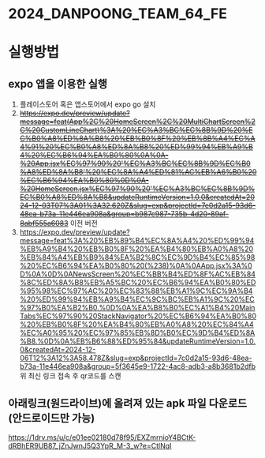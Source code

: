 # 2024_DANPOONG_TEAM_64_FE
# 실행방법
## expo 앱을 이용한 실행
1. 플레이스토어 혹은 앱스토어에서 expo go 설치
2. ~~https://expo.dev/preview/update?message=feat(App%2C%20HomeScreen%2C%20MultiChartScreen%2C%20CustomLineChart)%3A%20%EC%A3%BC%EC%8B%9D%20%EC%B0%A8%ED%8A%B8%20%EB%B0%8F%20%EB%8B%A4%EC%A4%91%20%EC%B0%A8%ED%8A%B8%20%ED%99%94%EB%A9%B4%20%EC%B6%94%EA%B0%80%0A%0A-%20App.jsx%EC%97%90%20'%EC%A3%BC%EC%8B%9D%EC%B0%A8%ED%8A%B8'%20%EC%8A%A4%ED%81%AC%EB%A6%B0%20%EC%B6%94%EA%B0%80%0D%0A-%20HomeScreen.jsx%EC%97%90%20'%EC%A3%BC%EC%8B%9D%EC%B0%A8%ED%8A%B8&updateRuntimeVersion=1.0.0&createdAt=2024-12-03T07%3A01%3A32.620Z&slug=exp&projectId=7c0d2a15-93d6-48ea-b73a-11e446ea908a&group=b987c987-735b-4d20-89af-8abf555a6083~~ 이전 버전
3. https://expo.dev/preview/update?message=feat%3A%20%EB%89%B4%EC%8A%A4%20%ED%99%94%EB%A9%B4%20%EB%B0%8F%20%EA%B4%80%EB%A0%A8%20%EB%84%A4%EB%B9%84%EA%B2%8C%EC%9D%B4%EC%85%98%20%EC%B6%94%EA%B0%80%20(%238)%0A%0AApp.jsx%3A%0D%0A%0D%0ANewsScreen%20%EC%BB%B4%ED%8F%AC%EB%84%8C%ED%8A%B8%EB%A5%BC%20%EC%B6%94%EA%B0%80%ED%95%98%EC%97%AC%20%EC%83%88%EB%A1%9C%EC%9A%B4%20%ED%99%94%EB%A9%B4%EC%9C%BC%EB%A1%9C%20%EC%97%B0%EA%B2%B0.%0D%0A%EA%B8%B0%EC%A1%B4%20MainTabs%EC%97%90%20StackNavigator%20%EC%B6%94%EA%B0%80%20%EB%B0%8F%20%EA%B4%80%EB%A0%A8%20%EC%84%A4%EC%A0%95%20%EC%97%85%EB%8D%B0%EC%9D%B4%ED%8A%B8.%0D%0A%EB%B6%88%ED%95%84&updateRuntimeVersion=1.0.0&createdAt=2024-12-06T12%3A12%3A58.478Z&slug=exp&projectId=7c0d2a15-93d6-48ea-b73a-11e446ea908a&group=5f3645e9-1722-4ac8-adb3-a8b3681b2dfb
   위 최신 링크 접속 후 qr코드를 스캔

## 아래링크(원드라이브)에 올려져 있는 apk 파일 다운로드(안드로이드만 가능)  
https://1drv.ms/u/c/e01ee02180d78f95/EXZmrnioY4BCtK-dRBhER9UB87_jZnJwnJ5Q3YpR_M-3_w?e=CtlNqI
